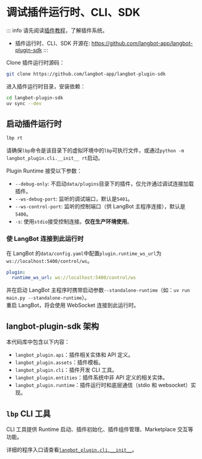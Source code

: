 # 调试插件运行时、CLI、SDK

::: info
请先阅读[插件教程](/zh/plugin/plugin-intro)，了解插件系统。

- 插件运行时、CLI、SDK 开源在: https://github.com/langbot-app/langbot-plugin-sdk
:::

Clone 插件运行时源码：

```bash
git clone https://github.com/langbot-app/langbot-plugin-sdk
```

进入插件运行时目录，安装依赖：

```bash
cd langbot-plugin-sdk
uv sync --dev
```

## 启动插件运行时

```bash
lbp rt
```

请确保`lbp`命令是该目录下的虚拟环境中的`lbp`可执行文件，或通过`python -m langbot_plugin.cli.__init__ rt`启动。

Plugin Runtime 接受以下参数：

- `--debug-only`: 不启动`data/plugins`目录下的插件，仅允许通过调试连接加载插件。
- `--ws-debug-port`: 监听的调试端口，默认是`5401`。
- `--ws-control-port`: 监听的控制端口（供 LangBot 主程序连接），默认是`5400`。
- `-s`: 使用`stdio`接受控制连接。**仅在生产环境使用**。

### 使 LangBot 连接到此运行时

在 LangBot 的`data/config.yaml`中配置`plugin.runtime_ws_url`为`ws://localhost:5400/control/ws`。

```yaml
plugin:
  runtime_ws_url: ws://localhost:5400/control/ws
```

并在启动 LangBot 主程序时携带启动参数`--standalone-runtime`（如：`uv run main.py --standalone-runtime`）。  
重启 LangBot，将会使用 WebSocket 连接到此运行时。

## langbot-plugin-sdk 架构

本代码库中包含以下内容：

- `langbot_plugin.api`：插件相关实体和 API 定义。
- `langbot_plugin.assets`：插件模板。
- `langbot_plugin.cli`：插件开发 CLI 工具。
- `langbot_plugin.entities`：插件系统中非 API 定义的相关实体。
- `langbot_plugin.runtime`：插件运行时和底层通信（stdio 和 websocket）实现。

## `lbp` CLI 工具

CLI 工具提供 Runtime 启动、插件初始化、插件组件管理、Marketplace 交互等功能。

详细的程序入口请查看[`langbot_plugin.cli.__init__`](https://github.com/langbot-app/langbot-plugin-sdk/blob/main/src/langbot_plugin/cli/__init__.py)。